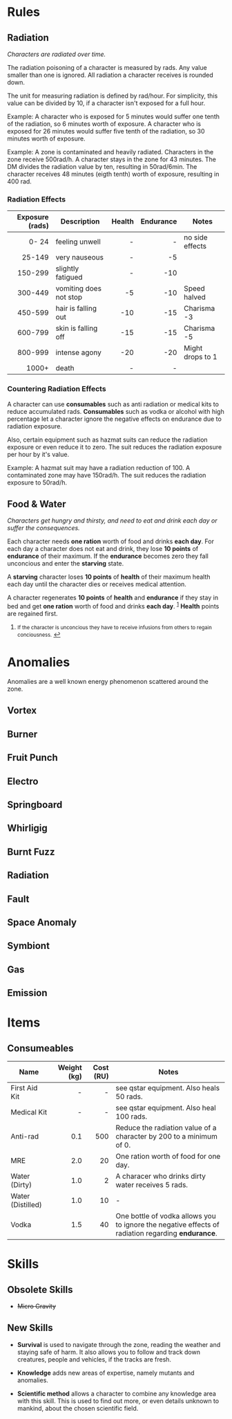 # Rules

## Radiation

*Characters are radiated over time.*

The radiation poisoning of a character is measured by rads. Any value smaller
than one is ignored. All radiation a character receives is rounded down.

The unit for measuring radiation is defined by rad/hour. For simplicity, this
value can be divided by 10, if a character isn't exposed for a full hour. 

Example: A character who is exposed for 5 minutes would suffer one tenth of the
radiation, so 6 minutes worth of exposure. A character who is exposed for 26
minutes would suffer five tenth of the radiation, so 30 minutes worth of
exposure.

Example: A zone is contaminated and heavily radiated. Characters in the zone
receive 500rad/h. A character stays in the zone for 43 minutes. The DM divides
the radiation value by ten, resulting in 50rad/6min. The character receives 48
minutes (eigth tenth) worth of exposure, resulting in 400 rad.

### Radiation Effects

| Exposure (rads) | Description            | Health | Endurance | Notes            |
| --------------: | ---------------------- | -----: | --------: | ---------------- |
|           0- 24 | feeling unwell         |      - |         - | no side effects  |
|          25-149 | very nauseous          |      - |        -5 |                  |
|         150-299 | slightly fatigued      |      - |       -10 |                  |
|         300-449 | vomiting does not stop |     -5 |       -10 | Speed halved     |
|         450-599 | hair is falling out    |    -10 |       -15 | Charisma -3      |
|         600-799 | skin is falling off    |    -15 |       -15 | Charisma -5      |
|         800-999 | intense agony          |    -20 |       -20 | Might drops to 1 |
|           1000+ | death                  |      - |         - |                  |

### Countering Radiation Effects

A character can use **consumables** such as anti radiation or medical kits to
reduce accumulated rads. **Consumables** such as vodka or alcohol with high
percentage let a character ignore the negative effects on endurance due to
radiation exposure.

Also, certain equipment such as hazmat suits can reduce the radiation exposure
or even reduce it to zero. The suit reduces the radiation exposure per hour by
it's value.

Example: A hazmat suit may have a radiation reduction of 100. A contaminated
zone may have 150rad/h. The suit reduces the radiation exposure to 50rad/h.

## Food & Water

*Characters get hungry and thirsty, and need to eat and drink each day or suffer
the consequences.*

Each character needs **one ration** worth of food and drinks **each day**. For
each day a character does not eat and drink, they lose **10 points** of
**endurance** of their maximum. If the **endurance** becomes zero they fall
unconcious and enter the **starving** state. 

A **starving** character loses **10 points** of **health** of their maximum
health each day until the character dies or receives medical attention.

A character regenerates **10 points** of **health** and **endurance** if they
stay in bed and get **one ration** worth of food and drinks **each day**.
<sup id="a1">[1](#f1)</sup>
**Health** points are regained first. 

1. <small id="f1">If the character is unconcious they have to receive infusions
   from others to regain conciousness.</small> [↩](#a1)

# Anomalies

Anomalies are a well known energy phenomenon scattered around the zone.

## Vortex



## Burner

## Fruit Punch

## Electro

## Springboard

## Whirligig

## Burnt Fuzz

## Radiation

## Fault

## Space Anomaly

## Symbiont

## Gas

## Emission

# Items

## Consumeables

| Name              | Weight (kg) | Cost (RU) | Notes                                                                                               |
| ----------------- | ----------: | --------: | --------------------------------------------------------------------------------------------------- |
| First Aid Kit     |           - |         - | see qstar equipment. Also heals 50 rads.                                                            |
| Medical Kit       |           - |         - | see qstar equipment. Also heal 100 rads.                                                            |
| Anti-rad          |         0.1 |       500 | Reduce the radiation value of a character by 200 to a minimum of 0.                                 |
| MRE               |         2.0 |        20 | One ration worth of food for one day.                                                               |
| Water (Dirty)     |         1.0 |         2 | A characer who drinks dirty water receives 5 rads.                                                  |
| Water (Distilled) |         1.0 |        10 | -                                                                                                   |
| Vodka             |         1.5 |        40 | One bottle of vodka allows you to ignore the negative effects of radiation regarding **endurance**. |

# Skills

## Obsolete Skills

* ~~Micro Gravity~~ 

## New Skills

* **Survival** is used to navigate through the zone, reading the weather and
  staying safe of harm.  It also allows you to follow and track down creatures,
  people and vehicles, if the tracks are fresh.

* **Knowledge** adds new areas of expertise, namely mutants and anomalies.

* **Scientific method** allows a character to combine any knowledge area with
  this skill. This is used to find out more, or even details unknown to mankind,
  about the chosen scientific field.